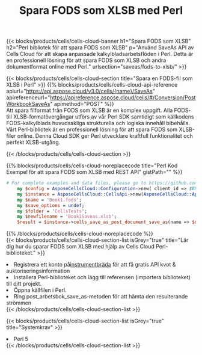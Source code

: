 ﻿---
title:  Spara FODS som XLSB med Perl
description:  Använder Aspose.Cells Cloud SDK för Perl för att spara FODS-formatfil som XLSB-formatfil.
kwords: Excel, Save FODS as XLSB, REST, Perl
howto: How to save FODS as XLSB using Aspose.Cells Cloud Perl library.
---
{{< blocks/products/cells/cells-cloud-banner h1="Spara FODS som XLSB" h2="Perl bibliotek för att spara FODS som XLSB" p="Använd SaveAs API av Cells Cloud för att skapa anpassade kalkylbladsarbetsflöden i Perl. Detta är en professionell lösning för att spara FODS som XLSB och andra dokumentformat online med Perl." urlsection="saveas/fods-to-xlsb/" >}}

{{< blocks/products/cells/cells-cloud-section title="Spara en FODS-fil som XLSB i Perl" >}}
{{% blocks/products/cells/cells-cloud-api-reference apiurl="https://api.aspose.cloud/v3.0/cells/{name}/SaveAs" apireferenceurl="https://apireference.aspose.cloud/cells/#/Conversion/PostWorkbookSaveAs" apimethod="POST" %}}
<br/>
Att spara filformat från FODS som XLSB är en komplex uppgift. Alla FODS- till XLSB-formatövergångar utförs av vår Perl SDK samtidigt som källkodens FODS-kalkylblads huvudsakliga strukturella och logiska innehåll bibehålls. Vårt Perl-bibliotek är en professionell lösning för att spara FODS som XLSB-filer online. Denna Cloud SDK ger Perl utvecklare kraftfull funktionalitet och perfekt XLSB-utgång.

{{< /blocks/products/cells/cells-cloud-section >}}

{{% blocks/products/cells/cells-cloud-noreplacecode title="Perl Kod Exempel för att spara FODS som XLSB med REST API" gistPath="" %}}
  
```perl
# For complete examples and data files, please go to https://github.com/aspose-cells-cloud/aspose-cells-cloud-perl/
    my $config = AsposeCellsCloud::Configuration->new( client_id => $ENV{'ProductClientId'}, client_secret => $ENV{'ProductClientSecret'});
    my $instance = AsposeCellsCloud::CellsApi->new(AsposeCellsCloud::ApiClient->new( $config));
    my $name = 'Book1.fods';
    my $save_options = undef;
    my $folder = 'CellsTests';
    my $newfilename = 'Book1Saveas.xlsb';
    $result = $instance->cells_save_as_post_document_save_as(name => $name,save_options => $save_options, newfilename => $newfilename, folder => $folder);
```
  
{{% /blocks/products/cells/cells-cloud-noreplacecode %}}
<br/>
{{< blocks/products/cells/cells-cloud-section-list isGrey="true" title="Lär dig hur du sparar FODS som XLSB med hjälp av Cells Cloud Perl-biblioteket." >}}
<li> Registrera ett konto på<a href="https://dashboard.aspose.cloud/">instrumentbräda</a> för att få gratis API kvot & auktoriseringsinformation</li>
<li>Installera Perl-biblioteket och lägg till referensen (importera biblioteket) till ditt projekt.</li>
<li>Öppna källfilen i Perl.</li>
<li>Ring post_arbetsbok_save_as-metoden för att hämta den resulterande strömmen</li>
{{< /blocks/products/cells/cells-cloud-section-list >}}

{{< blocks/products/cells/cells-cloud-section-list isGrey="true" title="Systemkrav" >}}
<li>Perl 5</li>
{{< /blocks/products/cells/cells-cloud-section-list >}}
